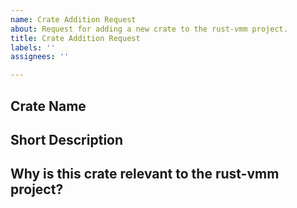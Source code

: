 ```yaml
---
name: Crate Addition Request
about: Request for adding a new crate to the rust-vmm project.
title: Crate Addition Request
labels: ''
assignees: ''

---
```


## Crate Name

## Short Description

## Why is this crate relevant to the rust-vmm project?
